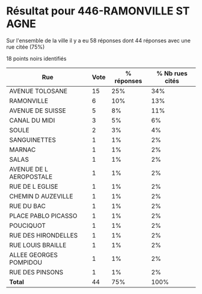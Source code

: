 # Résultat pour 446-RAMONVILLE ST AGNE

Sur l'ensemble de la ville il y a eu 58 réponses dont 44 réponses avec une rue citée (75%)

18 points noirs identifiés

| Rue | Vote | % réponses | % Nb rues cités|
|-----|------|------------|----------------|
| AVENUE TOLOSANE | 15 | 25% | 34%|
| RAMONVILLE | 6 | 10% | 13%|
| AVENUE DE SUISSE | 5 | 8% | 11%|
| CANAL DU MIDI | 3 | 5% | 6%|
| SOULE | 2 | 3% | 4%|
| SANGUINETTES | 1 | 1% | 2%|
| MARNAC | 1 | 1% | 2%|
| SALAS | 1 | 1% | 2%|
| AVENUE DE L AEROPOSTALE | 1 | 1% | 2%|
| RUE DE L EGLISE | 1 | 1% | 2%|
| CHEMIN D AUZEVILLE | 1 | 1% | 2%|
| RUE DU BAC | 1 | 1% | 2%|
| PLACE PABLO PICASSO | 1 | 1% | 2%|
| POUCIQUOT | 1 | 1% | 2%|
| RUE DES HIRONDELLES | 1 | 1% | 2%|
| RUE LOUIS BRAILLE | 1 | 1% | 2%|
| ALLEE GEORGES POMPIDOU | 1 | 1% | 2%|
| RUE DES PINSONS | 1 | 1% | 2%|
| **Total** | 44 | 75% | 100%|
